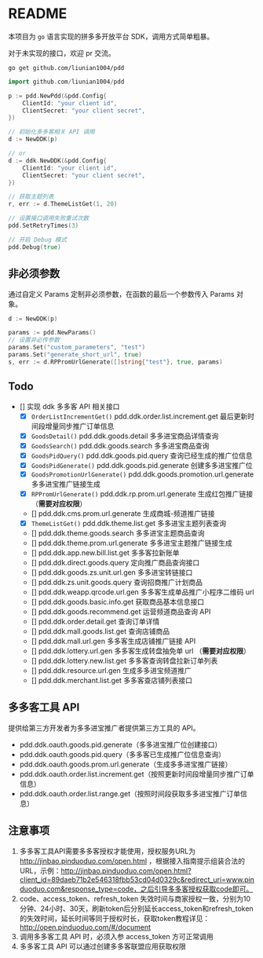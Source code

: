 # README

本项目为 `go` 语言实现的拼多多开放平台 SDK，调用方式简单粗暴。

对于未实现的接口，欢迎 pr 交流。

`go get github.com/liunian1004/pdd`

```go
import github.com/liunian1004/pdd

p := pdd.NewPdd(&pdd.Config{
    ClientId: "your client id",
    ClientSecret: "your client secret",
})

// 初始化多多客相关 API 调用
d := NewDDK(p)

// or
d := ddk.NewDDK(&pdd.Config{
    ClientId: "your client id",
    ClientSecret: "your client secret",
})

// 获取主题列表
r, err := d.ThemeListGet(1, 20)

// 设置接口调用失败重试次数
pdd.SetRetryTimes(3)

// 开启 Debug 模式
pdd.Debug(true)
```
## 非必须参数

通过自定义 Params 定制非必须参数，在函数的最后一个参数传入 Params 对象。

```go
d := NewDDK(p)

params := pdd.NewParams()
// 设置非必传参数
params.Set("custom_parameters", "test")
params.Set("generate_short_url", true)
s, err := d.RPPromUrlGenerate([]string{"test"}, true, params)
```

## Todo

- [] 实现 ddk 多多客 API 相关接口
    - [x] `OrderListIncrementGet()` pdd.ddk.order.list.increment.get 最后更新时间段增量同步推广订单信息
    - [x] `GoodsDetail()` pdd.ddk.goods.detail 多多进宝商品详情查询
    - [x] `GoodsSearch()` pdd.ddk.goods.search 多多进宝商品查询
    - [x] `GoodsPidQuery()` pdd.ddk.goods.pid.query 查询已经生成的推广位信息
    - [x] `GoodsPidGenerate()` pdd.ddk.goods.pid.generate 创建多多进宝推广位
    - [x] `GoodsPromotionUrlGenerate()` pdd.ddk.goods.promotion.url.generate 多多进宝推广链接生成
    - [x] `RPPromUrlGenerate()` pdd.ddk.rp.prom.url.generate 生成红包推广链接 （**需要对应权限**）
    - [] pdd.ddk.cms.prom.url.generate 生成商城-频道推广链接
    - [x] `ThemeListGet()` pdd.ddk.theme.list.get 多多进宝主题列表查询
    - [] pdd.ddk.theme.goods.search 多多进宝主题商品查询
    - [] pdd.ddk.theme.prom.url.generate 多多进宝主题推广链接生成
    - [] pdd.ddk.app.new.bill.list.get 多多客拉新账单
    - [] pdd.ddk.direct.goods.query 定向推广商品查询接口
    - [] pdd.ddk.goods.zs.unit.url.gen 多多进宝转链接口
    - [] pdd.ddk.zs.unit.goods.query 查询招商推广计划商品
    - [] pdd.ddk.weapp.qrcode.url.gen 多多客生成单品推广小程序二维码 url
    - [] pdd.ddk.goods.basic.info.get 获取商品基本信息接口
    - [] pdd.ddk.goods.recommend.get 运营频道商品查询 API
    - [] pdd.ddk.order.detail.get 查询订单详情
    - [] pdd.ddk.mall.goods.list.get 查询店铺商品
    - [] pdd.ddk.mall.url.gen 多多客生成店铺推广链接 API
    - [] pdd.ddk.lottery.url.gen 多多客生成转盘抽免单 url （**需要对应权限**）
    - [] pdd.ddk.lottery.new.list.get 多多客查询转盘拉新订单列表
    - [] pdd.ddk.resource.url.gen 生成多多进宝频道推广
    - [] pdd.ddk.merchant.list.get 多多客查店铺列表接口

## 多多客工具 API

提供给第三方开发者为多多进宝推广者提供第三方工具的 API。

- pdd.ddk.oauth.goods.pid.generate（多多进宝推广位创建接口）
- pdd.ddk.oauth.goods.pid.query（多多客已生成推广位信息查询）
- pdd.ddk.oauth.goods.prom.url.generate（生成多多进宝推广链接）
- pdd.ddk.oauth.order.list.increment.get（按照更新时间段增量同步推广订单信息）
- pdd.ddk.oauth.order.list.range.get（按照时间段获取多多进宝推广订单信息）

## 注意事项

1. 多多客工具API需要多多客授权才能使用，授权服务URL为 http://jinbao.pinduoduo.com/open.html ，根据接入指南提示组装合法的 URL，示例：http://jinbao.pinduoduo.com/open.html?client_id=89daeb71b2e546318fbb53cd04d0329c&redirect_uri=www.pinduoduo.com&response_type=code，之后引导多多客授权获取code即可。
2. code、access_token、refresh_token 失效时间与商家授权一致，分别为10分钟、24小时、30天，刷新token后分别延长access_token和refresh_token的失效时间，延长时间等同于授权时长，获取token教程详见：http://open.pinduoduo.com/#/document
3. 调用多多客工具 API 时，必须入参 access_token 方可正常调用
4. 多多客工具 API 可以通过创建多多客联盟应用获取权限